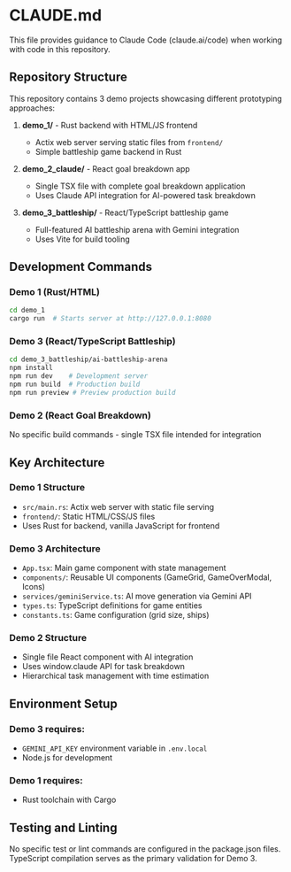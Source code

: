 # CLAUDE.md

This file provides guidance to Claude Code (claude.ai/code) when working with code in this repository.

## Repository Structure

This repository contains 3 demo projects showcasing different prototyping approaches:

1. **demo_1/** - Rust backend with HTML/JS frontend
   - Actix web server serving static files from `frontend/`
   - Simple battleship game backend in Rust

2. **demo_2_claude/** - React goal breakdown app
   - Single TSX file with complete goal breakdown application
   - Uses Claude API integration for AI-powered task breakdown

3. **demo_3_battleship/** - React/TypeScript battleship game
   - Full-featured AI battleship arena with Gemini integration
   - Uses Vite for build tooling

## Development Commands

### Demo 1 (Rust/HTML)
```bash
cd demo_1
cargo run  # Starts server at http://127.0.0.1:8080
```

### Demo 3 (React/TypeScript Battleship)
```bash
cd demo_3_battleship/ai-battleship-arena
npm install
npm run dev    # Development server
npm run build  # Production build
npm run preview # Preview production build
```

### Demo 2 (React Goal Breakdown)
No specific build commands - single TSX file intended for integration

## Key Architecture

### Demo 1 Structure
- `src/main.rs`: Actix web server with static file serving
- `frontend/`: Static HTML/CSS/JS files
- Uses Rust for backend, vanilla JavaScript for frontend

### Demo 3 Architecture
- `App.tsx`: Main game component with state management
- `components/`: Reusable UI components (GameGrid, GameOverModal, Icons)
- `services/geminiService.ts`: AI move generation via Gemini API
- `types.ts`: TypeScript definitions for game entities
- `constants.ts`: Game configuration (grid size, ships)

### Demo 2 Structure
- Single file React component with AI integration
- Uses window.claude API for task breakdown
- Hierarchical task management with time estimation

## Environment Setup

### Demo 3 requires:
- `GEMINI_API_KEY` environment variable in `.env.local`
- Node.js for development

### Demo 1 requires:
- Rust toolchain with Cargo

## Testing and Linting

No specific test or lint commands are configured in the package.json files. TypeScript compilation serves as the primary validation for Demo 3.
